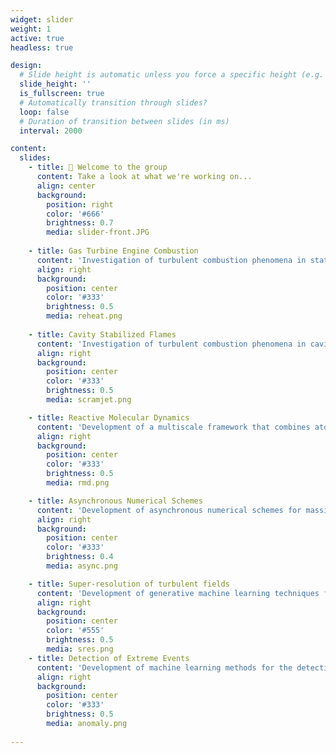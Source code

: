 ```yaml
---
widget: slider
weight: 1
active: true
headless: true

design:
  # Slide height is automatic unless you force a specific height (e.g. '400px')
  slide_height: ''
  is_fullscreen: true
  # Automatically transition through slides?
  loop: false
  # Duration of transition between slides (in ms)
  interval: 2000

content:
  slides:
    - title: 👋 Welcome to the group
      content: Take a look at what we're working on...
      align: center
      background:
        position: right
        color: '#666'
        brightness: 0.7
        media: slider-front.JPG
    
    - title: Gas Turbine Engine Combustion
      content: 'Investigation of turbulent combustion phenomena in stationary gas turbine engines using massively-parallel direct numerical simulations.'
      align: right
      background:
        position: center
        color: '#333'
        brightness: 0.5
        media: reheat.png
    
    - title: Cavity Stabilized Flames
      content: 'Investigation of turbulent combustion phenomena in cavity stabilized flames relevant to gas turbines and scramjets using large scale direct numerical simulations.'
      align: right
      background:
        position: center
        color: '#333'
        brightness: 0.5
        media: scramjet.png

    - title: Reactive Molecular Dynamics
      content: 'Development of a multiscale framework that combines atomistic simulations to analyze the chemical kinetics of fuel and then use this information in continuum scale simulations of reacting flow. The proposed framework would establish a chemical genome that could be employed to rapidly simulate various types of new chemical systems.'
      align: right
      background:
        position: center
        color: '#333'
        brightness: 0.5
        media: rmd.png

    - title: Asynchronous Numerical Schemes
      content: 'Development of asynchronous numerical schemes for massively parallel PDE solvers and investigation of their numerical and scaling properties compared to standard synchronous schemes'
      align: right
      background:
        position: center
        color: '#333'
        brightness: 0.4
        media: async.png

    - title: Super-resolution of turbulent fields
      content: 'Development of generative machine learning techniques for the reconstruction of intricate details in turbulent fields.'
      align: right
      background:
        position: center
        color: '#555'
        brightness: 0.5
        media: sres.png
    - title: Detection of Extreme Events
      content: 'Development of machine learning methods for the detection of anomalous or extreme events in scientific phenomena.'
      align: right
      background:
        position: center
        color: '#333'
        brightness: 0.5
        media: anomaly.png
      
---
```

